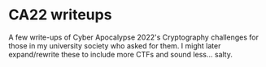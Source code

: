 # CA22 writeups
A few write-ups of Cyber Apocalypse 2022's Cryptography challenges for those in my university society who asked for them. I might later expand/rewrite these to include more CTFs and sound less... salty.
